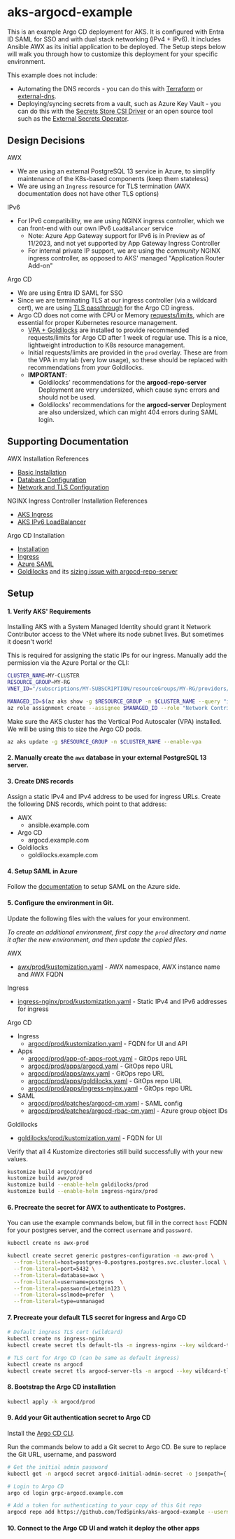 # aks-argocd-example

This is an example Argo CD deployment for AKS. It is configured with Entra ID SAML for SSO and with dual stack networking (IPv4 + IPv6). It includes Ansible AWX as its initial application to be deployed. The Setup steps below will walk you through how to customize this deployment for your specific environment.

This example does not include:
- Automating the DNS records - you can do this with [Terraform](https://registry.terraform.io/providers/hashicorp/azurerm/latest/docs/resources/dns_aaaa_record) or [external-dns](https://github.com/kubernetes-sigs/external-dns/blob/master/docs/tutorials/azure.md).
- Deploying/syncing secrets from a vault, such as Azure Key Vault - you can do this with the [Secrets Store CSI Driver](https://learn.microsoft.com/en-us/azure/aks/csi-secrets-store-driver) or an open source tool such as the [External Secrets Operator](https://github.com/external-secrets/external-secrets).

## Design Decisions

AWX
- We are using an external PostgreSQL 13 service in Azure, to simplify maintenance of the K8s-based components (keep them stateless)
- We are using an `Ingress` resource for TLS termination (AWX documentation does not have other TLS options)

IPv6
- For IPv6 compatibility, we are using NGINX ingress controller, which we can front-end with our own IPv6 `LoadBalancer` service
  - Note: Azure App Gateway support for IPv6 is in Preview as of 11/2023, and not yet supported by App Gateway Ingress Controller
  - For internal private IP support, we are using the *community* NGINX ingress controller, as opposed to AKS' managed "Application Router Add-on"

Argo CD
- We are using Entra ID SAML for SSO
- Since we are terminating TLS at our ingress controller (via a wildcard cert), we are using [TLS passthrough](https://argo-cd.readthedocs.io/en/stable/operator-manual/ingress/#option-1-ssl-passthrough) for the Argo CD ingress.
- Argo CD does not come with CPU or Memory [requests/limits](https://kubernetes.io/docs/concepts/configuration/manage-resources-containers/), which are essential for proper Kubernetes resource management.
  - [VPA + Goldilocks](https://goldilocks.docs.fairwinds.com/) are installed to provide recommended requests/limits for Argo CD after 1 week of regular use. This is a nice, lightweight introduction to K8s resource management.
  - Initial requests/limits are provided in the `prod` overlay. These are from the VPA in my lab (very low usage), so these should  be replaced with recommendations from *your* Goldilocks.
  - **IMPORTANT**: 
    - Goldilocks' recommendations for the **argocd-repo-server** Deployment are very undersized, which cause sync errors and should not be used.
    - Goldilocks' recommendations for the **argocd-server** Deployment are also undersized, which can might 404 errors during SAML login.

## Supporting Documentation

AWX Installation References

- [Basic Installation](https://github.com/ansible/awx-operator/blob/devel/docs/installation/basic-install.md)
- [Database Configuration](https://github.com/ansible/awx-operator/blob/devel/docs/user-guide/database-configuration.md)
- [Network and TLS Configuration](https://github.com/ansible/awx-operator/blob/devel/docs/user-guide/network-and-tls-configuration.md)

NGINX Ingress Controller Installation References

- [AKS Ingress](https://learn.microsoft.com/en-us/azure/aks/ingress-basic?tabs=azure-cli)
- [AKS IPv6 LoadBalancer](https://learn.microsoft.com/en-us/azure/aks/configure-kubenet-dual-stack?tabs=azure-cli%2Cyaml#expose-the-workload-via-a-loadbalancer-type-service)

Argo CD Installation

- [Installation](https://argo-cd.readthedocs.io/en/stable/operator-manual/installation/)
- [Ingress](https://argo-cd.readthedocs.io/en/stable/operator-manual/ingress/)
- [Azure SAML](https://argo-cd.readthedocs.io/en/stable/operator-manual/user-management/microsoft/#azure-ad-saml-enterprise-app-auth-using-dex)
- [Goldilocks](https://goldilocks.docs.fairwinds.com/) and its [sizing issue with argocd-repo-server](https://github.com/argoproj/argo-cd/issues/9701)


## Setup

#### 1. Verify AKS' Requirements

Installing AKS with a System Managed Identity should grant it Network Contributor access to the VNet where its node subnet lives. But sometimes it doesn't work!

This is required for assigning the static IPs for our ingress. Manually add the permission via the Azure Portal or the CLI:

```bash
CLUSTER_NAME=MY-CLUSTER
RESOURCE_GROUP=MY-RG
VNET_ID="/subscriptions/MY-SUBSCRIPTION/resourceGroups/MY-RG/providers/Microsoft.Network/virtualNetworks/MY-VNET"

MANAGED_ID=$(az aks show -g $RESOURCE_GROUP -n $CLUSTER_NAME --query "identity.principalId" --output tsv)
az role assignment create --assignee $MANAGED_ID --role "Network Contributor" --scope $VNET_ID
```

Make sure the AKS cluster has the Vertical Pod Autoscaler (VPA) installed. We will be using this to size the Argo CD pods.

```bash
az aks update -g $RESOURCE_GROUP -n $CLUSTER_NAME --enable-vpa
```

#### 2. Manually create the `awx` database in your external PostgreSQL 13 server.

#### 3. Create DNS records

Assign a static IPv4 and IPv4 address to be used for ingress URLs. Create the following DNS records, which point to that address:

- AWX
  - ansible.example.com
- Argo CD
  - argocd.example.com
- Goldilocks
  - goldilocks.example.com

#### 4. Setup SAML in Azure

Follow the [documentation](https://argo-cd.readthedocs.io/en/stable/operator-manual/user-management/microsoft/#azure-ad-saml-enterprise-app-auth-using-dex) to setup SAML on the Azure side.

#### 5. Configure the environment in Git. 

Update the following files with the values for your environment. 

*To create an additional environment, first copy the `prod` directory and name it after the new environment, and then update the copied files.*

AWX
- [awx/prod/kustomization.yaml](./awx/prod/kustomization.yaml) - AWX namespace, AWX instance name and AWX FQDN

Ingress
- [ingress-nginx/prod/kustomization.yaml](./ingress-nginx/prod/kustomization.yaml) - Static IPv4 and IPv6 addresses for ingress

Argo CD
- Ingress
  - [argocd/prod/kustomization.yaml](./argocd/prod/kustomization.yaml) - FQDN for UI and API
- Apps
  - [argocd/prod/app-of-apps-root.yaml](./argocd/prod/app-of-apps-root.yaml) - GitOps repo URL
  - [argocd/prod/apps/argocd.yaml](./argocd/prod/apps/argocd.yaml) - GitOps repo URL
  - [argocd/prod/apps/awx.yaml](./argocd/prod/apps/awx.yaml) - GitOps repo URL
  - [argocd/prod/apps/goldilocks.yaml](./argocd/prod/apps/goldilocks.yaml) - GitOps repo URL
  - [argocd/prod/apps/ingress-nginx.yaml](./argocd/prod/apps/ingress-nginx.yaml) - GitOps repo URL
- SAML
  - [argocd/prod/patches/argocd-cm.yaml](./argocd/prod/patches/argocd-cm.yaml) - SAML config
  - [argocd/prod/patches/argocd-rbac-cm.yaml](./argocd/prod/patches/argocd-rbac-cm.yaml) - Azure group object IDs

Goldilocks
- [goldilocks/prod/kustomization.yaml](goldilocks/prod/kustomization.yaml) - FQDN for UI

Verify that all 4 Kustomize directories still build successfully with your new values.

```bash
kustomize build argocd/prod
kustomize build awx/prod
kustomize build --enable-helm goldilocks/prod
kustomize build --enable-helm ingress-nginx/prod
```

#### 6. Precreate the secret for AWX to authenticate to Postgres. 

You can use the example commands below, but fill in the correct `host` FQDN for your postgres server, and the correct `username` and `password`.
```bash
kubectl create ns awx-prod

kubectl create secret generic postgres-configuration -n awx-prod \
  --from-literal=host=postgres-0.postgres.postgres.svc.cluster.local \
  --from-literal=port=5432 \
  --from-literal=database=awx \
  --from-literal=username=postgres  \
  --from-literal=password=Letmein123 \
  --from-literal=sslmode=prefer  \
  --from-literal=type=unmanaged
```

#### 7. Precreate your default TLS secret for ingress and Argo CD

```bash
# Default ingress TLS cert (wildcard)
kubectl create ns ingress-nginx
kubectl create secret tls default-tls -n ingress-nginx --key wildcard-tls-cert.key --cert wildcard-tls-cert.crt

# TLS cert for Argo CD (can be same as default ingress)
kubectl create ns argocd
kubectl create secret tls argocd-server-tls -n argocd --key wildcard-tls-cert.key --cert wildcard-tls-cert.crt
```

#### 8. Bootstrap the Argo CD installation

```bash
kubectl apply -k argocd/prod
```

#### 9. Add your Git authentication secret to Argo CD

Install the [Argo CD CLI](https://argo-cd.readthedocs.io/en/stable/cli_installation/).

Run the commands below to add a Git secret to Argo CD. Be sure to replace the Git URL, username, and password

```bash
# Get the initial admin password
kubectl get -n argocd secret argocd-initial-admin-secret -o jsonpath={.data.password} | base64 -d

# Login to Argo CD
argo cd login grpc-argocd.example.com

# Add a token for authenticating to your copy of this Git repo
argocd repo add https://github.com/TedSpinks/aks-argocd-example --username MyServiceAccount --password Letmein123
```

#### 10. Connect to the Argo CD UI and watch it deploy the other apps
